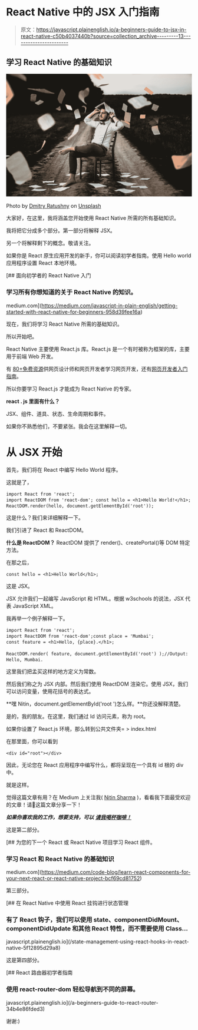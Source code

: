 # React Native 中的 JSX 入门指南

> 原文：<https://javascript.plainenglish.io/a-beginners-guide-to-jsx-in-react-native-c50b4037440b?source=collection_archive---------13----------------------->

## 学习 React Native 的基础知识

![](img/278857f5164e84950d879aa0e1891718.png)

Photo by [Dmitry Ratushny](https://unsplash.com/@ratushny?utm_source=medium&utm_medium=referral) on [Unsplash](https://unsplash.com?utm_source=medium&utm_medium=referral)

大家好，在这里，我将涵盖您开始使用 React Native 所需的所有基础知识。

我将把它分成多个部分。第一部分将解释 JSX。

另一个将解释剩下的概念。敬请关注。

如果你是 React 原生应用开发的新手，你可以阅读初学者指南。使用 Hello world 应用程序设置 React 本地环境。

[](https://medium.com/javascript-in-plain-english/getting-started-with-react-native-for-beginners-958d39fee16a) [## 面向初学者的 React Native 入门

### 学习所有你想知道的关于 React Native 的知识。

medium.com](https://medium.com/javascript-in-plain-english/getting-started-with-react-native-for-beginners-958d39fee16a) 

现在，我们将学习 React Native 所需的基础知识。

所以开始吧。

React Native 主要使用 React.js 库。React.js 是一个有时被称为框架的库，主要用于前端 Web 开发。

有 [80+免费资源](https://medium.com/javascript-in-plain-english/80-free-resources-for-web-designers-and-web-developers-in-2021-f400be2875ea)供网页设计师和网页开发者学习网页开发，还有[网页开发者入门指南](https://medium.com/code-blog/getting-started-and-earning-105-813-yr-as-a-web-developer-for-beginners-19b2cd26fcc2)。

所以你要学习 React.js 才能成为 React Native 的专家。

**react . js 里面有什么？**

JSX、组件、道具、状态、生命周期和事件。

如果你不熟悉他们，不要紧张。我会在这里解释一切。

# 从 JSX 开始

首先，我们将在 React 中编写 Hello World 程序。

这就是了，

```
import React from 'react'; 
import ReactDOM from 'react-dom'; const hello = <h1>Hello World!</h1>; 
ReactDOM.render(hello, document.getElementById('root'));
```

这是什么？我们来详细解释一下。

我们引进了 React 和 ReactDOM。

**什么是 ReactDOM？** ReactDOM 提供了 render()、createPortal()等 DOM 特定方法。

在那之后，

```
const hello = <h1>Hello World</h1>; 
```

这是 JSX。

JSX 允许我们一起编写 JavaScript 和 HTML。根据 w3schools 的说法，JSX 代表 JavaScript XML。

我再举一个例子解释一下。

```
import React from 'react'; 
import ReactDOM from 'react-dom';const place = 'Mumbai';
const feature = <h1>Hello, {place}.</h1>;

ReactDOM.render( feature, document.getElementById('root') );//Output: Hello, Mumbai.
```

这里我们把孟买这样的地方定义为常数。

然后我们称之为 JSX 内部。然后我们使用 ReactDOM 渲染它。使用 JSX，我们可以访问变量，使用花括号的表达式。

**嘿 Nitin，document.getElementById('root ')怎么样。**你还没解释清楚。

是的，我的朋友。在这里，我们通过 Id 访问元素，称为 root。

如果你设置了 React.js 环境，那么转到公共文件夹= > index.html

在那里面，你可以看到

```
<div id="root"></div>
```

因此，无论您在 React 应用程序中编写什么，都将呈现在一个具有 id 根的 div 中。

就是这样。

觉得这篇文章有用？在 Medium 上关注我( [Nitin Sharma](https://nitinfab.medium.com/) )，看看我下面最受欢迎的文章！请👏这篇文章分享一下！

***如果你喜欢我的工作，想要支持，可以*** [***请我喝杯咖啡！***](https://www.buymeacoffee.com/nitinfab)

这是第二部分。

[](https://medium.com/code-blog/learn-react-components-for-your-next-react-or-react-native-project-bcf69cd81752) [## 为您的下一个 React 或 React Native 项目学习 React 组件。

### 学习 React 和 React Native 的基础知识

medium.com](https://medium.com/code-blog/learn-react-components-for-your-next-react-or-react-native-project-bcf69cd81752) 

第三部分。

[](/state-management-using-react-hooks-in-react-native-5f12895d29a8) [## 在 React Native 中使用 React 挂钩进行状态管理

### 有了 React 钩子，我们可以使用 state、componentDidMount、componentDidUpdate 和其他 React 特性，而不需要使用 Class…

javascript.plainenglish.io](/state-management-using-react-hooks-in-react-native-5f12895d29a8) 

这是第四部分。

[](/a-beginners-guide-to-react-router-34b4e86fded3) [## React 路由器初学者指南

### 使用 react-router-dom 轻松导航到不同的屏幕。

javascript.plainenglish.io](/a-beginners-guide-to-react-router-34b4e86fded3) 

谢谢:)